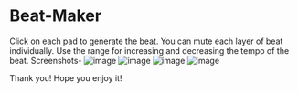 # Beat-Maker
Click on each pad to generate the beat.
You can mute each layer of beat individually.
Use the range for increasing and decreasing the tempo of the beat.
Screenshots-
![image](https://user-images.githubusercontent.com/73898922/163082281-5d6007bf-7326-42d3-b588-7c3ad990478c.png)
![image](https://user-images.githubusercontent.com/73898922/163082332-d9022e34-b289-4d76-b8d2-2fb22cd00118.png)
![image](https://user-images.githubusercontent.com/73898922/163082376-54174343-b9d8-4997-a7df-dcf56abb802e.png)
![image](https://user-images.githubusercontent.com/73898922/163082422-69d5aeb5-fde8-4a6a-9b40-b3ebc9b6ac26.png)


Thank you! Hope you enjoy it!
